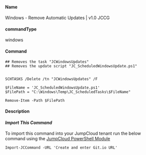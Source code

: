 #### Name

Windows - Remove Automatic Updates  | v1.0 JCCG

#### commandType

windows

#### Command

```
## Removes the task "JCWindowsUpdates" 
## Removes the update script "JC_ScheduledWindowsUpdate.ps1"


SCHTASKS /Delete /tn "JCWindowsUpdates" /F

$FileName = 'JC_ScheduledWindowsUpdate.ps1'
$FilePath = "C:\Windows\Temp\JC_ScheduledTasks\$FileName"

Remove-Item -Path $FilePath

```

#### Description


#### *Import This Command*

To import this command into your JumpCloud tenant run the below command using the [JumpCloud PowerShell Module](https://github.com/TheJumpCloud/support/wiki/Installing-the-JumpCloud-PowerShell-Module)

```
Import-JCCommand -URL 'Create and enter Git.io URL'
```
